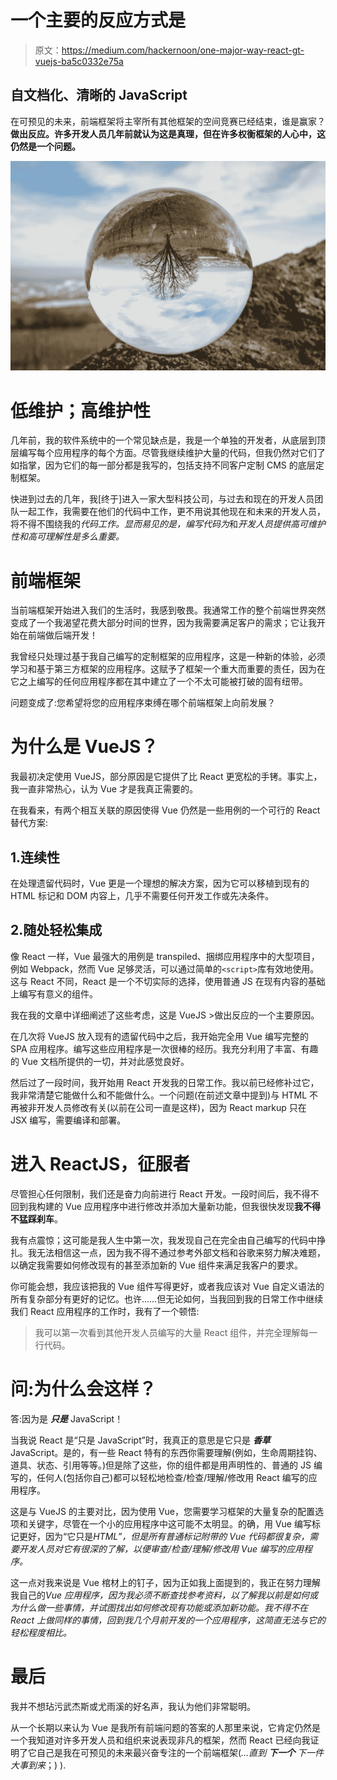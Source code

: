 # 一个主要的反应方式是

> 原文：<https://medium.com/hackernoon/one-major-way-react-gt-vuejs-ba5c0332e75a>

## 自文档化、清晰的 JavaScript

在可预见的未来，前端框架将主宰所有其他框架的空间竞赛已经结束，谁是赢家？**做出反应。许多开发人员几年前就认为这是真理，但在许多权衡框架的人心中，这仍然是一个问题。**

![](img/d6e55913e485332a7a348b310ffe20be.png)

# 低维护；高维护性

几年前，我的软件系统中的一个常见缺点是，我是一个单独的开发者，从底层到顶层编写每个应用程序的每个方面。尽管我继续维护大量的代码，但我仍然对它们了如指掌，因为它们的每一部分都是我写的，包括支持不同客户定制 CMS 的底层定制框架。

快进到过去的几年，我[终于]进入一家大型科技公司，与过去和现在的开发人员团队一起工作，我需要在他们的代码中工作，更不用说其他现在和未来的开发人员，将不得不围绕我的*代码工作。显而易见的是，编写代码为*和*开发人员提供高可维护性和高可理解性是多么重要。*

# 前端框架

当前端框架开始进入我们的生活时，我感到敬畏。我通常工作的整个前端世界突然变成了一个我渴望花费大部分时间的世界，因为我需要满足客户的需求；它让我开始在前端做后端开发！

我曾经只处理过基于我自己编写的定制框架的应用程序，这是一种新的体验，必须学习和基于第三方框架的应用程序。这赋予了框架一个重大而重要的责任，因为在它之上编写的任何应用程序都在其中建立了一个不太可能被打破的固有纽带。

问题变成了:您希望将您的应用程序束缚在哪个前端框架上向前发展？

# 为什么是 VueJS？

我最初决定使用 VueJS，部分原因是它提供了比 React 更宽松的手铐。事实上，我一直非常热心，认为 Vue 才是我真正需要的。

在我看来，有两个相互关联的原因使得 Vue 仍然是一些用例的一个可行的 React 替代方案:

## 1.连续性

在处理遗留代码时，Vue 更是一个理想的解决方案，因为它可以移植到现有的 HTML 标记和 DOM 内容上，几乎不需要任何开发工作或先决条件。

## 2.随处轻松集成

像 React 一样，Vue 最强大的用例是 transpiled、捆绑应用程序中的大型项目，例如 Webpack，然而 Vue 足够灵活，可以通过简单的`<script>`库有效地使用。这与 React 不同，React 是一个不切实际的选择，使用普通 JS 在现有内容的基础上编写有意义的组件。

我在我的文章中详细阐述了这些考虑，这是 VueJS >做出反应的一个主要原因。

在几次将 VueJS 放入现有的遗留代码中之后，我开始完全用 Vue 编写完整的 SPA 应用程序。编写这些应用程序是一次很棒的经历。我充分利用了丰富、有趣的 Vue 文档所提供的一切，并对此感觉良好。

然后过了一段时间，我开始用 React 开发我的日常工作。我以前已经修补过它，我非常清楚它能做什么和不能做什么。一个问题(在前述文章中提到)与 HTML 不再被非开发人员修改有关(以前在公司一直是这样)，因为 React markup 只在 JSX 编写，需要编译和部署。

# 进入 ReactJS，征服者

尽管担心任何限制，我们还是奋力向前进行 React 开发。一段时间后，我不得不回到我构建的 Vue 应用程序中进行修改并添加大量新功能，但我很快发现**我不得不猛踩刹车**。

我有点震惊；这可能是我人生中第一次，我发现自己在完全由自己编写的代码中挣扎。我无法相信这一点，因为我不得不通过参考外部文档和谷歌来努力解决难题，以确定我需要如何修改现有的甚至添加新的 Vue 组件来满足我客户的要求。

你可能会想，我应该把我的 Vue 组件写得更好，或者我应该对 Vue 自定义语法的所有复杂部分有更好的记忆。也许……但无论如何，当我回到我的日常工作中继续我们 React 应用程序的工作时，我有了一个顿悟:

> 我可以第一次看到其他开发人员编写的大量 React 组件，并完全理解每一行代码。

# 问:为什么会这样？
答:因为是 ***只是*** JavaScript！

当我说 React 是“只是 JavaScript”时，我真正的意思是它只是 ***香草*** JavaScript。是的，有一些 React 特有的东西你需要理解(例如，生命周期挂钩、道具、状态、引用等等。)但是除了这些，你的组件都是用声明性的、普通的 JS 编写的，任何人(包括你自己)都可以轻松地检查/检查/理解/修改用 React 编写的应用程序。

这是与 VueJS 的主要对比，因为使用 Vue，您需要学习框架的大量复杂的配置选项和关键字，尽管在一个小的应用程序中这可能不太明显。的确，用 Vue 编写标记更好，因为“它只是*HTML”，但是所有普通标记附带的 Vue 代码都很复杂，需要开发人员对它有很深的了解，以便审查/检查/理解/修改用 Vue 编写的应用程序。*

这一点对我来说是 Vue 棺材上的钉子，因为正如我上面提到的，我正在努力理解我自己的*Vue 应用程序，因为我必须不断查找参考资料，以了解我以前是如何或为什么做一些事情，并试图找出如何修改现有功能或添加新功能。我不得不在 React 上做同样的事情，回到我几个月前开发的一个应用程序，这简直无法与它的轻松程度相比。*

# 最后

我并不想玷污武杰斯或尤雨溪的好名声，我认为他们非常聪明。

从一个长期以来认为 Vue 是我所有前端问题的答案的人那里来说，它肯定仍然是一个我知道对许多开发人员和组织来说表现非凡的框架，然而 React 已经向我证明了它自己是我在可预见的未来最兴奋专注的一个前端框架(*…直到* ***下一个*** *下一件大事到来*；) ).